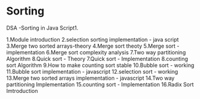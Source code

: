 # Sorting
DSA -Sorting in Java Script1.

1.Module introduction
2.selection sorting implementation - java script
3.Merge two sorted arrays-theory
4.Merge sort theoty
5.Merge sort - implementation
6.Merge sort complexity analysis
7.Two way partitioning Algorithm
8.Quick sort - Theory
7.Quick sort - Implementation
8.counting sort Algorithm
9.How to make counting sort stable
10.Bubble sort - working
11.Bubble sort implementation - javascript
12.selection sort - working
13.Merge two sorted arrays implementation - javascript
14.Two way partitioning Implementation
15.counting sort - Implementation
16.Radix Sort Imtroduction


